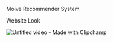 Moive Recommender System

Website Look

![Untitled video - Made with Clipchamp](https://user-images.githubusercontent.com/112623846/233774465-87c1c29b-58b8-4517-afe4-1034d7f9dc8a.gif)
